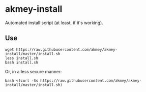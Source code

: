 # akmey-install
Automated install script (at least, if it's working).

## Use
```
wget https://raw.githubusercontent.com/akmey/akmey-install/master/install.sh
less install.sh
bash install.sh
```

Or, in a less secure manner:
```
bash <(curl -Ss https://raw.githubusercontent.com/akmey/akmey-install/master/install.sh)
```
